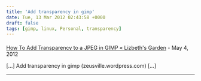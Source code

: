 ```yaml
---
title: 'Add transparency in gimp'
date: Tue, 13 Mar 2012 02:43:58 +0000
draft: false
tags: [gimp, linux, Personal, transparency]
---
```



#### 
[How To Add Transparency to a JPEG in GIMP &laquo; Lizbeth&#039;s Garden](http://lizbethsgarden.wordpress.com/2012/05/31/how-to-add-transparency-to-a-jpeg-in-gimp/ "") - <time datetime="2012-05-31 23:16:13">May 4, 2012</time>

\[...\] Add transparency in gimp (zeusville.wordpress.com) \[...\]
<hr />
